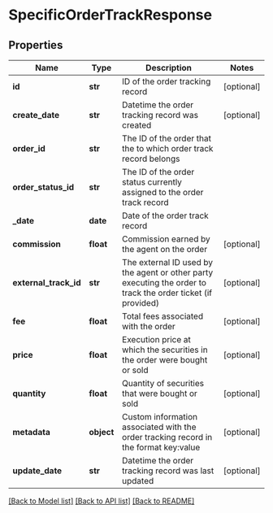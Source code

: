 # SpecificOrderTrackResponse

## Properties
Name | Type | Description | Notes
------------ | ------------- | ------------- | -------------
**id** | **str** | ID of the order tracking record | [optional] 
**create_date** | **str** | Datetime the order tracking record was created | [optional] 
**order_id** | **str** | The ID of the order that the to which order track record belongs | 
**order_status_id** | **str** | The ID of the order status currently assigned to the order track record | 
**_date** | **date** | Date of the order track record | 
**commission** | **float** | Commission earned by the agent on the order | [optional] 
**external_track_id** | **str** | The external ID used by the agent or other party executing the order to track the order ticket (if provided) | [optional] 
**fee** | **float** | Total fees associated with the order | [optional] 
**price** | **float** | Execution price at which the securities in the order were bought or sold | [optional] 
**quantity** | **float** | Quantity of securities that were bought or sold | [optional] 
**metadata** | **object** | Custom information associated with the order tracking record in the format key:value | [optional] 
**update_date** | **str** | Datetime the order tracking record was last updated | [optional] 

[[Back to Model list]](../README.md#documentation-for-models) [[Back to API list]](../README.md#documentation-for-api-endpoints) [[Back to README]](../README.md)


